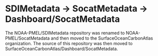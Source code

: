 # SDIMetadata -> SocatMetadata -> Dashboard/SocatMetadata

The NOAA-PMEL/SDIMetadata repository was renamed to NOAA-PMEL/SocatMetadata and then moved to the SurfaceOceanCarbonAtlas organization.
The source of this repository was then moved to SurfaceOceanCarbonAtlas/Dashboard/SocatMetadata.

